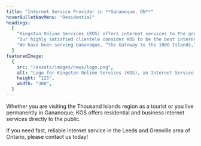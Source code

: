 ```yaml
---
title: "Internet Service Provider in **Gananoque, ON**"
hoverBulletNavMenu: "Residential"
headings:
  [
    "Kingston Online Services (KOS) offers internet services to the greater Gananoque area of Eastern Ontario, Canada.",
    "Our highly satisfied clientele consider KOS to be the best internet provider in Gananoque.",
    "We have been serving Gananoque, “the Gateway to the 1000 Islands,” since the 1990s.",
  ]
featuredImage:
  {
    src: "/assets/images/news/logo.png",
    alt: "Logo for Kingston Online Services (KOS), an Internet Service Provider based in Kingston, Ontario",
    height: "125",
    width: "300",
  }
---
```


Whether you are visiting the Thousand Islands region as a tourist or you live permanently in Gananoque, KOS offers residential and business internet services directly to the public.

If you need fast, reliable internet service in the Leeds and Grenville area of Ontario, please contact us today!

